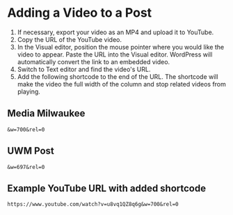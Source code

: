# Adding a Video to a Post

1. If necessary, export your video as an MP4 and upload it to YouTube.
2. Copy the URL of the YouTube video.
3. In the Visual editor, position the mouse pointer where you would like the video to appear. Paste the URL into the Visual editor. WordPress will automatically convert the link to an embedded video.
4. Switch to Text editor and find the video's URL. 
5. Add the following shortcode to the end of the URL. The shortcode will make the video the full width of the column and stop related videos from playing.

## Media Milwaukee



```
&w=700&rel=0
```



## UWM Post



```
&w=697&rel=0
```



## Example YouTube URL with added shortcode



```
https://www.youtube.com/watch?v=u8vq1QZ8q6g&w=700&rel=0
```





